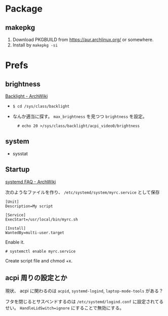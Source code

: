 Package
=======


makepkg
-------

1. Download PKGBUILD from <https://aur.archlinux.org/> or somewhere.
2. Install by `makepkg -si`



Prefs
=====


brightness
----------

[Backlight - ArchWiki](https://wiki.archlinux.org/index.php/Backlight)

* `$ cd /sys/class/backlight`
* なんか適当に探す。 `max_brightness` を見つつ `brightness` を設定。


        # echo 20 >/sys/class/backlight/acpi_video0/brightness


system
------


* sysstat


Startup
-------

[systemd FAQ - ArchWiki](https://wiki.archlinux.org/index.php/Systemd_FAQ#Q:_How_can_I_make_a_script_start_during_the_boot_process.3F)

次のようなファイルを作り、 `/etc/systemd/system/myrc.service` として保存

    [Unit]
    Description=My script
    
    [Service]
    ExecStart=/usr/local/bin/myrc.sh
    
    [Install]
    WantedBy=multi-user.target

Enable it.

    # systemctl enable myrc.service

Create script file and chmod +x.


acpi 周りの設定とか
-----------------

現状、 acpi に関わるのは `acpid`, `systemd-logind`, `laptop-mode-tools` がある？

フタを閉じるとサスペンドするのは `/etc/systemd/logind.conf` に設定されてるせい。 `HandleLidSwitch=ignore` にすることで無効にする。